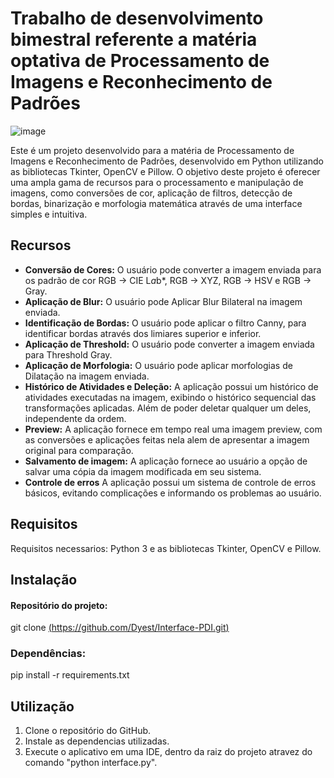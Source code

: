 # Trabalho de desenvolvimento bimestral referente a matéria optativa de Processamento de Imagens e Reconhecimento de Padrões

![image](https://github.com/Dyest/Interface-PDI/assets/64050916/e11cc5f2-cd80-4482-86a2-02c1ae0a1452)

Este é um projeto desenvolvido para a matéria de Processamento de Imagens e Reconhecimento de Padrões, desenvolvido em Python utilizando as bibliotecas Tkinter, OpenCV e Pillow. O objetivo deste projeto é oferecer uma ampla gama de recursos para o processamento e manipulação de imagens, como conversões de cor, aplicação de filtros, detecção de bordas, binarização e morfologia matemática através de uma interface simples e intuitiva. 

## Recursos 
- **Conversão de Cores:** O usuário pode converter a imagem enviada para os padrão de cor RGB -> CIE L*a*b*, RGB -> XYZ, RGB -> HSV e RGB -> Gray.
- **Aplicação de Blur:** O usuário pode Aplicar Blur Bilateral na imagem enviada.
- **Identificação de Bordas:** O usuário pode aplicar o filtro Canny, para identificar bordas através dos limiares superior e inferior.
- **Aplicação de Threshold:** O usuário pode converter a imagem enviada para Threshold Gray.
- **Aplicação de Morfologia:** O usuário pode aplicar morfologias de Dilatação na imagem enviada.
- **Histórico de Atividades e Deleção:** A aplicação possui um histórico de atividades executadas na imagem, exibindo o histórico sequencial das transformações aplicadas. Além de poder deletar qualquer um deles, independente da ordem. 
- **Preview:** A aplicação fornece em tempo real uma imagem preview, com as conversões e aplicações feitas nela alem de apresentar a imagem original para comparação.
- **Salvamento de imagem:** A aplicação fornece ao usuário a opção de salvar uma cópia da imagem modificada em seu sistema.
- **Controle de erros** A aplicação possui um sistema de controle de erros básicos, evitando complicações e informando os problemas ao usuário.


## Requisitos
Requisitos necessarios: Python 3 e as bibliotecas Tkinter, OpenCV e Pillow.


## Instalação
#### Repositório do projeto:
git clone [(https://github.com/Dyest/Interface-PDI.git)](https://github.com/Dyest/Interface-PDI.git)


### Dependências:
pip install -r requirements.txt


## Utilização
1. Clone o repositório do GitHub.
2. Instale as dependencias utilizadas.
3. Execute o aplicativo em uma IDE, dentro da raiz do projeto atravez do comando "python interface.py".
